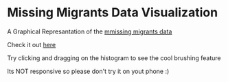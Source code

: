 # Missing Migrants Data Visualization

A Graphical Represantation of the [mmissing migrants data](https://gist.githubusercontent.com/curran/a9656d711a8ad31d812b8f9963ac441c/raw/267eac8b97d161c479d950ffad3ddd5ce2d1f370/MissingMigrants-Global-2019-10-08T09-47-14-subset.csv)

Check it out [here](https://salihudickson.github.io/missing-migrants-data-viz/)

Try clicking and dragging on the histogram to see the cool brushing feature

Its NOT responsive so please don't try it on yout phone :)
